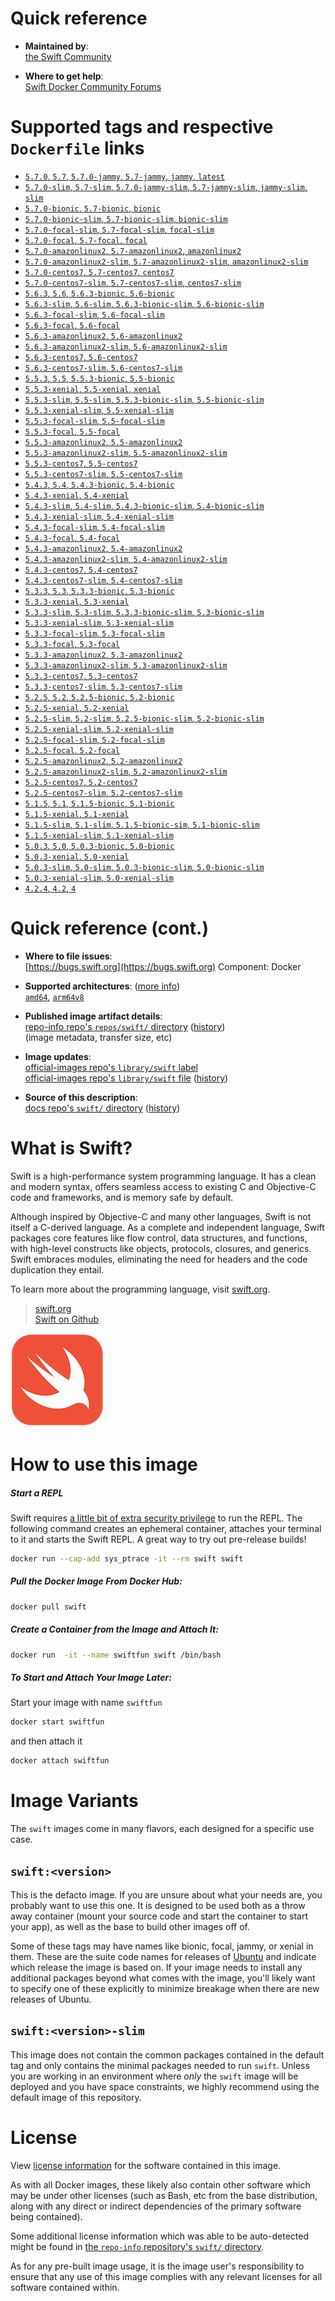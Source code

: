 <!--

********************************************************************************

WARNING:

    DO NOT EDIT "swift/README.md"

    IT IS AUTO-GENERATED

    (from the other files in "swift/" combined with a set of templates)

********************************************************************************

-->

# Quick reference

-	**Maintained by**:  
	[the Swift Community](https://github.com/apple/swift-docker)

-	**Where to get help**:  
	[Swift Docker Community Forums](https://forums.swift.org/c/server/docker)

# Supported tags and respective `Dockerfile` links

-	[`5.7.0`, `5.7`, `5.7.0-jammy`, `5.7-jammy`, `jammy`, `latest`](https://github.com/apple/swift-docker/blob/5d771d72823df0d2cd97692298efa20349ed2c9c/5.7/ubuntu/22.04/Dockerfile)
-	[`5.7.0-slim`, `5.7-slim`, `5.7.0-jammy-slim`, `5.7-jammy-slim`, `jammy-slim`, `slim`](https://github.com/apple/swift-docker/blob/5d771d72823df0d2cd97692298efa20349ed2c9c/5.7/ubuntu/22.04/slim/Dockerfile)
-	[`5.7.0-bionic`, `5.7-bionic`, `bionic`](https://github.com/apple/swift-docker/blob/5d771d72823df0d2cd97692298efa20349ed2c9c/5.7/ubuntu/18.04/Dockerfile)
-	[`5.7.0-bionic-slim`, `5.7-bionic-slim`, `bionic-slim`](https://github.com/apple/swift-docker/blob/5d771d72823df0d2cd97692298efa20349ed2c9c/5.7/ubuntu/18.04/slim/Dockerfile)
-	[`5.7.0-focal-slim`, `5.7-focal-slim`, `focal-slim`](https://github.com/apple/swift-docker/blob/5d771d72823df0d2cd97692298efa20349ed2c9c/5.7/ubuntu/20.04/slim/Dockerfile)
-	[`5.7.0-focal`, `5.7-focal`, `focal`](https://github.com/apple/swift-docker/blob/5d771d72823df0d2cd97692298efa20349ed2c9c/5.7/ubuntu/20.04/Dockerfile)
-	[`5.7.0-amazonlinux2`, `5.7-amazonlinux2`, `amazonlinux2`](https://github.com/apple/swift-docker/blob/5d771d72823df0d2cd97692298efa20349ed2c9c/5.7/amazonlinux/2/Dockerfile)
-	[`5.7.0-amazonlinux2-slim`, `5.7-amazonlinux2-slim`, `amazonlinux2-slim`](https://github.com/apple/swift-docker/blob/5d771d72823df0d2cd97692298efa20349ed2c9c/5.7/amazonlinux/2/slim/Dockerfile)
-	[`5.7.0-centos7`, `5.7-centos7`, `centos7`](https://github.com/apple/swift-docker/blob/5d771d72823df0d2cd97692298efa20349ed2c9c/5.7/centos/7/Dockerfile)
-	[`5.7.0-centos7-slim`, `5.7-centos7-slim`, `centos7-slim`](https://github.com/apple/swift-docker/blob/5d771d72823df0d2cd97692298efa20349ed2c9c/5.7/centos/7/slim/Dockerfile)
-	[`5.6.3`, `5.6`, `5.6.3-bionic`, `5.6-bionic`](https://github.com/apple/swift-docker/blob/1188cc86d15f9e98d90db9f98de3598d5d5f7bb2/5.6/ubuntu/18.04/Dockerfile)
-	[`5.6.3-slim`, `5.6-slim`, `5.6.3-bionic-slim`, `5.6-bionic-slim`](https://github.com/apple/swift-docker/blob/1188cc86d15f9e98d90db9f98de3598d5d5f7bb2/5.6/ubuntu/18.04/slim/Dockerfile)
-	[`5.6.3-focal-slim`, `5.6-focal-slim`](https://github.com/apple/swift-docker/blob/1188cc86d15f9e98d90db9f98de3598d5d5f7bb2/5.6/ubuntu/20.04/slim/Dockerfile)
-	[`5.6.3-focal`, `5.6-focal`](https://github.com/apple/swift-docker/blob/1188cc86d15f9e98d90db9f98de3598d5d5f7bb2/5.6/ubuntu/20.04/Dockerfile)
-	[`5.6.3-amazonlinux2`, `5.6-amazonlinux2`](https://github.com/apple/swift-docker/blob/1188cc86d15f9e98d90db9f98de3598d5d5f7bb2/5.6/amazonlinux/2/Dockerfile)
-	[`5.6.3-amazonlinux2-slim`, `5.6-amazonlinux2-slim`](https://github.com/apple/swift-docker/blob/1188cc86d15f9e98d90db9f98de3598d5d5f7bb2/5.6/amazonlinux/2/slim/Dockerfile)
-	[`5.6.3-centos7`, `5.6-centos7`](https://github.com/apple/swift-docker/blob/1188cc86d15f9e98d90db9f98de3598d5d5f7bb2/5.6/centos/7/Dockerfile)
-	[`5.6.3-centos7-slim`, `5.6-centos7-slim`](https://github.com/apple/swift-docker/blob/1188cc86d15f9e98d90db9f98de3598d5d5f7bb2/5.6/centos/7/slim/Dockerfile)
-	[`5.5.3`, `5.5`, `5.5.3-bionic`, `5.5-bionic`](https://github.com/apple/swift-docker/blob/9394b31e064cf0d80eaab08b692a2886c7aea8fe/5.5/ubuntu/18.04/Dockerfile)
-	[`5.5.3-xenial`, `5.5-xenial`, `xenial`](https://github.com/apple/swift-docker/blob/9394b31e064cf0d80eaab08b692a2886c7aea8fe/5.5/ubuntu/16.04/Dockerfile)
-	[`5.5.3-slim`, `5.5-slim`, `5.5.3-bionic-slim`, `5.5-bionic-slim`](https://github.com/apple/swift-docker/blob/9394b31e064cf0d80eaab08b692a2886c7aea8fe/5.5/ubuntu/18.04/slim/Dockerfile)
-	[`5.5.3-xenial-slim`, `5.5-xenial-slim`](https://github.com/apple/swift-docker/blob/9394b31e064cf0d80eaab08b692a2886c7aea8fe/5.5/ubuntu/16.04/slim/Dockerfile)
-	[`5.5.3-focal-slim`, `5.5-focal-slim`](https://github.com/apple/swift-docker/blob/9394b31e064cf0d80eaab08b692a2886c7aea8fe/5.5/ubuntu/20.04/slim/Dockerfile)
-	[`5.5.3-focal`, `5.5-focal`](https://github.com/apple/swift-docker/blob/9394b31e064cf0d80eaab08b692a2886c7aea8fe/5.5/ubuntu/20.04/Dockerfile)
-	[`5.5.3-amazonlinux2`, `5.5-amazonlinux2`](https://github.com/apple/swift-docker/blob/9394b31e064cf0d80eaab08b692a2886c7aea8fe/5.5/amazonlinux/2/Dockerfile)
-	[`5.5.3-amazonlinux2-slim`, `5.5-amazonlinux2-slim`](https://github.com/apple/swift-docker/blob/9394b31e064cf0d80eaab08b692a2886c7aea8fe/5.5/amazonlinux/2/slim/Dockerfile)
-	[`5.5.3-centos7`, `5.5-centos7`](https://github.com/apple/swift-docker/blob/9394b31e064cf0d80eaab08b692a2886c7aea8fe/5.5/centos/7/Dockerfile)
-	[`5.5.3-centos7-slim`, `5.5-centos7-slim`](https://github.com/apple/swift-docker/blob/9394b31e064cf0d80eaab08b692a2886c7aea8fe/5.5/centos/7/slim/Dockerfile)
-	[`5.4.3`, `5.4`, `5.4.3-bionic`, `5.4-bionic`](https://github.com/apple/swift-docker/blob/2d2c2fb89fe6ecfd8885157eb1666ed2686503a0/5.4/ubuntu/18.04/Dockerfile)
-	[`5.4.3-xenial`, `5.4-xenial`](https://github.com/apple/swift-docker/blob/2d2c2fb89fe6ecfd8885157eb1666ed2686503a0/5.4/ubuntu/16.04/Dockerfile)
-	[`5.4.3-slim`, `5.4-slim`, `5.4.3-bionic-slim`, `5.4-bionic-slim`](https://github.com/apple/swift-docker/blob/2d2c2fb89fe6ecfd8885157eb1666ed2686503a0/5.4/ubuntu/18.04/slim/Dockerfile)
-	[`5.4.3-xenial-slim`, `5.4-xenial-slim`](https://github.com/apple/swift-docker/blob/2d2c2fb89fe6ecfd8885157eb1666ed2686503a0/5.4/ubuntu/16.04/slim/Dockerfile)
-	[`5.4.3-focal-slim`, `5.4-focal-slim`](https://github.com/apple/swift-docker/blob/2d2c2fb89fe6ecfd8885157eb1666ed2686503a0/5.4/ubuntu/20.04/slim/Dockerfile)
-	[`5.4.3-focal`, `5.4-focal`](https://github.com/apple/swift-docker/blob/2d2c2fb89fe6ecfd8885157eb1666ed2686503a0/5.4/ubuntu/20.04/Dockerfile)
-	[`5.4.3-amazonlinux2`, `5.4-amazonlinux2`](https://github.com/apple/swift-docker/blob/2d2c2fb89fe6ecfd8885157eb1666ed2686503a0/5.4/amazonlinux/2/Dockerfile)
-	[`5.4.3-amazonlinux2-slim`, `5.4-amazonlinux2-slim`](https://github.com/apple/swift-docker/blob/2d2c2fb89fe6ecfd8885157eb1666ed2686503a0/5.4/amazonlinux/2/slim/Dockerfile)
-	[`5.4.3-centos7`, `5.4-centos7`](https://github.com/apple/swift-docker/blob/2d2c2fb89fe6ecfd8885157eb1666ed2686503a0/5.4/centos/7/Dockerfile)
-	[`5.4.3-centos7-slim`, `5.4-centos7-slim`](https://github.com/apple/swift-docker/blob/2d2c2fb89fe6ecfd8885157eb1666ed2686503a0/5.4/centos/7/slim/Dockerfile)
-	[`5.3.3`, `5.3`, `5.3.3-bionic`, `5.3-bionic`](https://github.com/apple/swift-docker/blob/2d2c2fb89fe6ecfd8885157eb1666ed2686503a0/5.3/ubuntu/18.04/Dockerfile)
-	[`5.3.3-xenial`, `5.3-xenial`](https://github.com/apple/swift-docker/blob/2d2c2fb89fe6ecfd8885157eb1666ed2686503a0/5.3/ubuntu/16.04/Dockerfile)
-	[`5.3.3-slim`, `5.3-slim`, `5.3.3-bionic-slim`, `5.3-bionic-slim`](https://github.com/apple/swift-docker/blob/2d2c2fb89fe6ecfd8885157eb1666ed2686503a0/5.3/ubuntu/18.04/slim/Dockerfile)
-	[`5.3.3-xenial-slim`, `5.3-xenial-slim`](https://github.com/apple/swift-docker/blob/2d2c2fb89fe6ecfd8885157eb1666ed2686503a0/5.3/ubuntu/16.04/slim/Dockerfile)
-	[`5.3.3-focal-slim`, `5.3-focal-slim`](https://github.com/apple/swift-docker/blob/2d2c2fb89fe6ecfd8885157eb1666ed2686503a0/5.3/ubuntu/20.04/slim/Dockerfile)
-	[`5.3.3-focal`, `5.3-focal`](https://github.com/apple/swift-docker/blob/2d2c2fb89fe6ecfd8885157eb1666ed2686503a0/5.3/ubuntu/20.04/Dockerfile)
-	[`5.3.3-amazonlinux2`, `5.3-amazonlinux2`](https://github.com/apple/swift-docker/blob/2d2c2fb89fe6ecfd8885157eb1666ed2686503a0/5.3/amazonlinux/2/Dockerfile)
-	[`5.3.3-amazonlinux2-slim`, `5.3-amazonlinux2-slim`](https://github.com/apple/swift-docker/blob/2d2c2fb89fe6ecfd8885157eb1666ed2686503a0/5.3/amazonlinux/2/slim/Dockerfile)
-	[`5.3.3-centos7`, `5.3-centos7`](https://github.com/apple/swift-docker/blob/2d2c2fb89fe6ecfd8885157eb1666ed2686503a0/5.3/centos/7/Dockerfile)
-	[`5.3.3-centos7-slim`, `5.3-centos7-slim`](https://github.com/apple/swift-docker/blob/2d2c2fb89fe6ecfd8885157eb1666ed2686503a0/5.3/centos/7/slim/Dockerfile)
-	[`5.2.5`, `5.2`, `5.2.5-bionic`, `5.2-bionic`](https://github.com/apple/swift-docker/blob/2d2c2fb89fe6ecfd8885157eb1666ed2686503a0/5.2/ubuntu/18.04/Dockerfile)
-	[`5.2.5-xenial`, `5.2-xenial`](https://github.com/apple/swift-docker/blob/2d2c2fb89fe6ecfd8885157eb1666ed2686503a0/5.2/ubuntu/16.04/Dockerfile)
-	[`5.2.5-slim`, `5.2-slim`, `5.2.5-bionic-slim`, `5.2-bionic-slim`](https://github.com/apple/swift-docker/blob/2d2c2fb89fe6ecfd8885157eb1666ed2686503a0/5.2/ubuntu/18.04/slim/Dockerfile)
-	[`5.2.5-xenial-slim`, `5.2-xenial-slim`](https://github.com/apple/swift-docker/blob/2d2c2fb89fe6ecfd8885157eb1666ed2686503a0/5.2/ubuntu/16.04/slim/Dockerfile)
-	[`5.2.5-focal-slim`, `5.2-focal-slim`](https://github.com/apple/swift-docker/blob/2d2c2fb89fe6ecfd8885157eb1666ed2686503a0/5.2/ubuntu/20.04/slim/Dockerfile)
-	[`5.2.5-focal`, `5.2-focal`](https://github.com/apple/swift-docker/blob/2d2c2fb89fe6ecfd8885157eb1666ed2686503a0/5.2/ubuntu/20.04/Dockerfile)
-	[`5.2.5-amazonlinux2`, `5.2-amazonlinux2`](https://github.com/apple/swift-docker/blob/2d2c2fb89fe6ecfd8885157eb1666ed2686503a0/5.2/amazonlinux/2/Dockerfile)
-	[`5.2.5-amazonlinux2-slim`, `5.2-amazonlinux2-slim`](https://github.com/apple/swift-docker/blob/2d2c2fb89fe6ecfd8885157eb1666ed2686503a0/5.2/amazonlinux/2/slim/Dockerfile)
-	[`5.2.5-centos7`, `5.2-centos7`](https://github.com/apple/swift-docker/blob/2d2c2fb89fe6ecfd8885157eb1666ed2686503a0/5.2/centos/7/Dockerfile)
-	[`5.2.5-centos7-slim`, `5.2-centos7-slim`](https://github.com/apple/swift-docker/blob/2d2c2fb89fe6ecfd8885157eb1666ed2686503a0/5.2/centos/7/slim/Dockerfile)
-	[`5.1.5`, `5.1`, `5.1.5-bionic`, `5.1-bionic`](https://github.com/apple/swift-docker/blob/2d2c2fb89fe6ecfd8885157eb1666ed2686503a0/5.1/ubuntu/18.04/Dockerfile)
-	[`5.1.5-xenial`, `5.1-xenial`](https://github.com/apple/swift-docker/blob/2d2c2fb89fe6ecfd8885157eb1666ed2686503a0/5.1/ubuntu/16.04/Dockerfile)
-	[`5.1.5-slim`, `5.1-slim`, `5.1.5-bionic-sim`, `5.1-bionic-slim`](https://github.com/apple/swift-docker/blob/2d2c2fb89fe6ecfd8885157eb1666ed2686503a0/5.1/ubuntu/18.04/slim/Dockerfile)
-	[`5.1.5-xenial-slim`, `5.1-xenial-slim`](https://github.com/apple/swift-docker/blob/2d2c2fb89fe6ecfd8885157eb1666ed2686503a0/5.1/ubuntu/16.04/slim/Dockerfile)
-	[`5.0.3`, `5.0`, `5.0.3-bionic`, `5.0-bionic`](https://github.com/apple/swift-docker/blob/2d2c2fb89fe6ecfd8885157eb1666ed2686503a0/5.0/ubuntu/18.04/Dockerfile)
-	[`5.0.3-xenial`, `5.0-xenial`](https://github.com/apple/swift-docker/blob/2d2c2fb89fe6ecfd8885157eb1666ed2686503a0/5.0/ubuntu/16.04/Dockerfile)
-	[`5.0.3-slim`, `5.0-slim`, `5.0.3-bionic-slim`, `5.0-bionic-slim`](https://github.com/apple/swift-docker/blob/2d2c2fb89fe6ecfd8885157eb1666ed2686503a0/5.0/ubuntu/18.04/slim/Dockerfile)
-	[`5.0.3-xenial-slim`, `5.0-xenial-slim`](https://github.com/apple/swift-docker/blob/2d2c2fb89fe6ecfd8885157eb1666ed2686503a0/5.0/ubuntu/16.04/slim/Dockerfile)
-	[`4.2.4`, `4.2`, `4`](https://github.com/apple/swift-docker/blob/2d2c2fb89fe6ecfd8885157eb1666ed2686503a0/4.2/ubuntu/16.04/Dockerfile)

# Quick reference (cont.)

-	**Where to file issues**:  
	[https://bugs.swift.org](https://bugs.swift.org) Component: Docker

-	**Supported architectures**: ([more info](https://github.com/docker-library/official-images#architectures-other-than-amd64))  
	[`amd64`](https://hub.docker.com/r/amd64/swift/), [`arm64v8`](https://hub.docker.com/r/arm64v8/swift/)

-	**Published image artifact details**:  
	[repo-info repo's `repos/swift/` directory](https://github.com/docker-library/repo-info/blob/master/repos/swift) ([history](https://github.com/docker-library/repo-info/commits/master/repos/swift))  
	(image metadata, transfer size, etc)

-	**Image updates**:  
	[official-images repo's `library/swift` label](https://github.com/docker-library/official-images/issues?q=label%3Alibrary%2Fswift)  
	[official-images repo's `library/swift` file](https://github.com/docker-library/official-images/blob/master/library/swift) ([history](https://github.com/docker-library/official-images/commits/master/library/swift))

-	**Source of this description**:  
	[docs repo's `swift/` directory](https://github.com/docker-library/docs/tree/master/swift) ([history](https://github.com/docker-library/docs/commits/master/swift))

# What is Swift?

Swift is a high-performance system programming language. It has a clean and modern syntax, offers seamless access to existing C and Objective-C code and frameworks, and is memory safe by default.

Although inspired by Objective-C and many other languages, Swift is not itself a C-derived language. As a complete and independent language, Swift packages core features like flow control, data structures, and functions, with high-level constructs like objects, protocols, closures, and generics. Swift embraces modules, eliminating the need for headers and the code duplication they entail.

To learn more about the programming language, visit [swift.org](https://swift.org).

> [swift.org](https://swift.org/about/)  
> [Swift on Github](https://github.com/apple/swift)

![logo](https://raw.githubusercontent.com/docker-library/docs/0e2d9afd4e84369a43b810a5cfb5a131cfaac779/swift/logo.png)

# How to use this image

##### Start a REPL

Swift requires [a little bit of extra security privilege](https://github.com/apple/swift-docker/issues/9#issuecomment-272527182) to run the REPL. The following command creates an ephemeral container, attaches your terminal to it and starts the Swift REPL. A great way to try out pre-release builds!

```bash
docker run --cap-add sys_ptrace -it --rm swift swift
```

##### Pull the Docker Image From Docker Hub:

```bash
docker pull swift
```

##### Create a Container from the Image and Attach It:

```bash
docker run  -it --name swiftfun swift /bin/bash
```

##### To Start and Attach Your Image Later:

Start your image with name `swiftfun`

```bash
docker start swiftfun
```

and then attach it

```bash
docker attach swiftfun
```

# Image Variants

The `swift` images come in many flavors, each designed for a specific use case.

## `swift:<version>`

This is the defacto image. If you are unsure about what your needs are, you probably want to use this one. It is designed to be used both as a throw away container (mount your source code and start the container to start your app), as well as the base to build other images off of.

Some of these tags may have names like bionic, focal, jammy, or xenial in them. These are the suite code names for releases of [Ubuntu](https://wiki.ubuntu.com/Releases) and indicate which release the image is based on. If your image needs to install any additional packages beyond what comes with the image, you'll likely want to specify one of these explicitly to minimize breakage when there are new releases of Ubuntu.

## `swift:<version>-slim`

This image does not contain the common packages contained in the default tag and only contains the minimal packages needed to run `swift`. Unless you are working in an environment where *only* the `swift` image will be deployed and you have space constraints, we highly recommend using the default image of this repository.

# License

View [license information](https://swift.org/LICENSE.txt) for the software contained in this image.

As with all Docker images, these likely also contain other software which may be under other licenses (such as Bash, etc from the base distribution, along with any direct or indirect dependencies of the primary software being contained).

Some additional license information which was able to be auto-detected might be found in [the `repo-info` repository's `swift/` directory](https://github.com/docker-library/repo-info/tree/master/repos/swift).

As for any pre-built image usage, it is the image user's responsibility to ensure that any use of this image complies with any relevant licenses for all software contained within.
